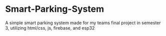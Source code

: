 # Smart-Parking-System
A simple smart parking system made for my teams final project in semester 3, utilizing html/css, js, firebase, and esp32
